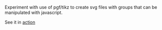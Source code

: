 Experiment with use of pgf/tikz to create svg files with groups that can be
manipulated with javascript.

See it in [action](http://lahvak.gitgub.io/svgtest/svgtest.html)

